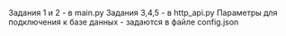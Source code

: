 Задания 1 и 2 - в main.py
Задания 3,4,5 - в http_api.py
Параметры для подключения к базе данных - задаются в файле config.json